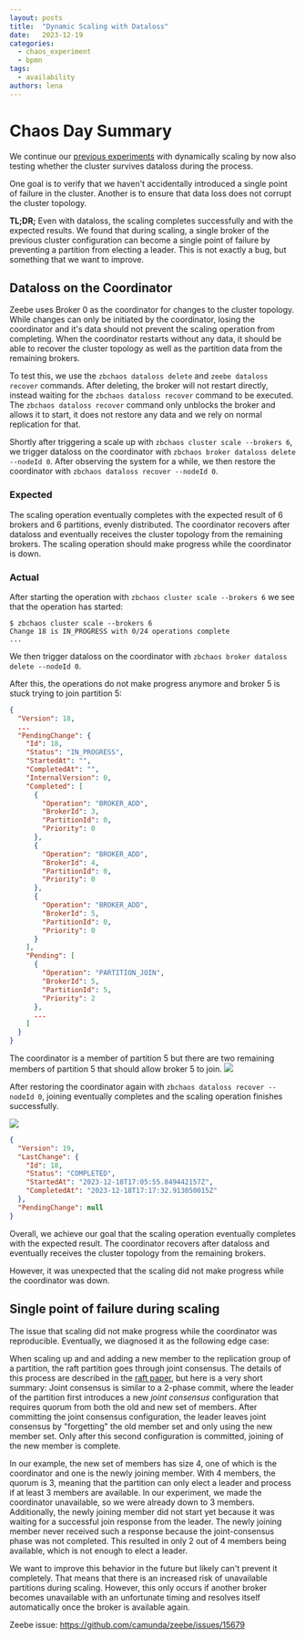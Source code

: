 ```yaml
---
layout: posts
title:  "Dynamic Scaling with Dataloss"
date:   2023-12-19
categories: 
  - chaos_experiment 
  - bpmn
tags:
  - availability
authors: lena
---
```


# Chaos Day Summary

We continue our [previous experiments](../2023-12-18-Dynamically-scaling-brokers/index.md) with dynamically scaling by now also testing whether
the cluster survives dataloss during the process.

One goal is to verify that we haven't accidentally introduced a single point of failure in the cluster.
Another is to ensure that data loss does not corrupt the cluster topology.

**TL;DR;**
Even with dataloss, the scaling completes successfully and with the expected results.
We found that during scaling, a single broker of the previous cluster configuration can become a single point of failure by preventing a partition from electing a leader.
This is not exactly a bug, but something that we want to improve.

<!--truncate-->

## Dataloss on the Coordinator

Zeebe uses Broker 0 as the coordinator for changes to the cluster topology.
While changes can only be initiated by the coordinator, losing the coordinator and it's data should not prevent the scaling operation from completing.
When the coordinator restarts without any data, it should be able to recover the cluster topology as well as the partition data from the remaining brokers.

To test this, we use the `zbchaos dataloss delete` and `zeebe dataloss recover` commands.
After deleting, the broker will not restart directly, instead waiting for the `zbchaos dataloss recover` command to be executed.
The `zbchaos dataloss recover` command only unblocks the broker and allows it to start, it does not restore any data and we rely on normal replication for that.

Shortly after triggering a scale up with `zbchaos cluster scale --brokers 6`, we trigger dataloss on the coordinator with `zbchaos broker dataloss delete --nodeId 0`.
After observing the system for a while, we then restore the coordinator with `zbchaos dataloss recover --nodeId 0`.

### Expected

The scaling operation eventually completes with the expected result of 6 brokers and 6 partitions, evenly distributed.
The coordinator recovers after dataloss and eventually receives the cluster topology from the remaining brokers.
The scaling operation should make progress while the coordinator is down.

### Actual

After starting the operation with `zbchaos cluster scale --brokers 6` we see that the operation has started:
```
$ zbchaos cluster scale --brokers 6
Change 18 is IN_PROGRESS with 0/24 operations complete
...
```

We then trigger dataloss on the coordinator with `zbchaos broker dataloss delete --nodeId 0`.

After this, the operations do not make progress anymore and broker 5 is stuck trying to join partition 5:

```json
{
  "Version": 18,
  ...
  "PendingChange": {
    "Id": 18,
    "Status": "IN_PROGRESS",
    "StartedAt": "",
    "CompletedAt": "",
    "InternalVersion": 0,
    "Completed": [
      {
        "Operation": "BROKER_ADD",
        "BrokerId": 3,
        "PartitionId": 0,
        "Priority": 0
      },
      {
        "Operation": "BROKER_ADD",
        "BrokerId": 4,
        "PartitionId": 0,
        "Priority": 0
      },
      {
        "Operation": "BROKER_ADD",
        "BrokerId": 5,
        "PartitionId": 0,
        "Priority": 0
      }
    ],
    "Pending": [
      {
        "Operation": "PARTITION_JOIN",
        "BrokerId": 5,
        "PartitionId": 5,
        "Priority": 2
      },
      ...
    ]
  }
}
```

The coordinator is a member of partition 5 but there are two remaining members of partition 5 that should allow broker 5 to join.
![](p5-roles.png)

After restoring the coordinator again with `zbchaos dataloss recover --nodeId 0`, joining eventually completes and the scaling operation finishes successfully.

![](scaleup-complete.png)

```json
{
  "Version": 19,
  "LastChange": {
    "Id": 18,
    "Status": "COMPLETED",
    "StartedAt": "2023-12-18T17:05:55.849442157Z",
    "CompletedAt": "2023-12-18T17:17:32.913050015Z"
  },
  "PendingChange": null
}
```

Overall, we achieve our goal that the scaling operation eventually completes with the expected result.
The coordinator recovers after dataloss and eventually receives the cluster topology from the remaining brokers.

However, it was unexpected that the scaling did not make progress while the coordinator was down.

## Single point of failure during scaling

The issue that scaling did not make progress while the coordinator was reproducible.
Eventually, we diagnosed it as the following edge case:

When scaling up and and adding a new member to the replication group of a partition, the raft partition goes through joint consensus.
The details of this process are described in the [raft paper](https://raft.github.io/raft.pdf), but here is a very short summary:
Joint consensus is similar to a 2-phase commit, where the leader of the partition first introduces a new _joint consensus_ configuration that requires quorum from both the old and new set of members.
After committing the joint consensus configuration, the leader leaves joint consensus by "forgetting" the old member set and only using the new member set.
Only after this second configuration is committed, joining of the new member is complete.

In our example, the new set of members has size 4, one of which is the coordinator and one is the newly joining member.
With 4 members, the quorum is 3, meaning that the partition can only elect a leader and process if at least 3 members are available.
In our experiment, we made the coordinator unavailable, so we were already down to 3 members.
Additionally, the newly joining member did not start yet because it was waiting for a successful join response from the leader.
The newly joining member never received such a response because the joint-consensus phase was not completed.
This resulted in only 2 out of 4 members being available, which is not enough to elect a leader.

We want to improve this behavior in the future but likely can't prevent it completely.
That means that there is an increased risk of unavailable partitions during scaling.
However, this only occurs if another broker becomes unavailable with an unfortunate timing and resolves itself automatically once the broker is available again.

Zeebe issue: https://github.com/camunda/zeebe/issues/15679
